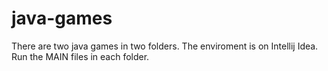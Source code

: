 # java-games
There are two java games in two folders. The enviroment is on Intellij Idea. Run the MAIN files in each folder.
